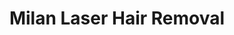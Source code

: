 ---
title: "Milan Laser Hair Removal"
url: /bowling-green/milan-laser-hair-removal/
shop: beauty
---